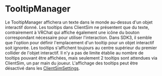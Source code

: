 

# TooltipManager

Le TooltipManager affichera un texte dans le monde au-dessus d'un objet interactif donné. Les tooltips dans ClientSim ne présentent que du texte, contrairement à VRChat qui affiche également une icône du bouton correspondant nécessaire pour utiliser l'interaction. Dans SDK3, il semble que l'option pour définir l'emplacement d'un tooltip pour un objet interactif soit ignorée. Les tooltips s'affichent toujours au centre supérieur du premier collider de l'objet interactif. Il n'y a pas de limite établie au nombre de tooltips pouvant être affichées, mais seulement 2 tooltips sont attendues via ClientSim, un par main du joueur. L'affichage des tooltips peut être désactivé dans les [ClientSimSettings](settings.md).